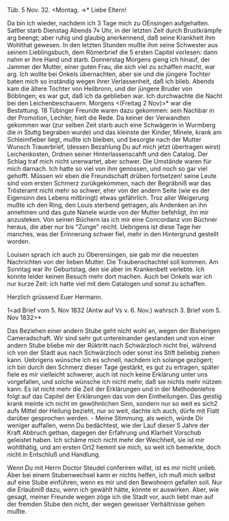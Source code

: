  Tüb. 5 Nov. 32. <Montag. ->*
Liebe Eltern!

Da bin ich wieder, nachdem ich 3 Tage mich zu OEnsingen aufgehalten. Sattler starb Dienstag Abends 7« Uhr, in der letzten Zeit durch Brustkrämpfe arg beengt; aber ruhig und glaubig anerkennend, daß seine Krankheit ihm Wohlthat gewesen. In den letzten Stunden mußte ihm seine Schwester aus seinem Lieblingsbuch, dem Römerbrief die 5 ersten Capitel vorlesen: dann nahm er ihre Hand und starb. Donnerstag Morgens gieng ich hinauf, der Jammer der Mutter, einer guten Frau, die sich viel zu schaffen macht, war arg. Ich wollte bei Onkels übernachten, aber sie und die jüngere Tochter baten mich so inständig wegen ihrer Verlassenheit, daß ich blieb. Abends kam die ältere Tochter von Heilbronn, und der jüngere Bruder von Böblingen; es war gut, daß ich da geblieben war. Ich durchwachte die Nacht bei den Leichenbeschauern. Morgens <(Freitag 2 Nov)>* war die Bestattung. 18 Tübinger Freunde waren dazu gekommen: sein Nachbar in der Promotion, Lechler, hielt die Rede. Da keiner der Verwandten gekommen war (zur selben Zeit starb auch eine Schwägerin in Wurmberg die in Stuttg begraben wurde) und das kleinste der Kinder, Minele, krank am Schleimfieber liegt, mußte ich bleiben, und besorgte nach der Mutter Wunsch Trauerbrief, (dessen Bezahlung Du auf mich jetzt übertragen wirst) Leichenkosten, Ordnen seiner Hinterlassenscahft und den Catalog. Der Schlag traf mich nicht unerwartet, aber schwer. Die Umstände waren für mich darnach. Ich hatte so viel von ihm genossen, und noch so gar viel gehofft. Müssen wir eben die Freundschaft drüben fortsetzen! seine Leute sind vom ersten Schmerz zurükgekommen, nach der Begräbniß war das Trösteramt nicht mehr so schwer, eher von der andern Seite (wie es der Eigensinn des Lebens mitbringt) etwas gefährlich. Troz aller Weigerung mußte ich den Ring, den Louis sterbend getragen, als Andenken an ihn annehmen und das gute Nanele wurde von der Mutter befehligt, ihn mir anzusteken. Von seinen Büchern las ich mir eine Concordanz von Büchner heraus, die aber nur bis "Zunge" reicht. Uebrigens ist diese Tage her manches, was der Erinnerung schwer fiel, mehr in den Hintergrund gestellt worden.

Louisen sprach ich auch zu Oberensingen, sie gab mir die neuesten Nachrichten von der lieben Mutter. Die Traubenschachtel soll kommen. Am Sonntag war ihr Geburtstag, den sie aber im Krankenbett verlebte. Ich konnte leider keinen Besuch mehr dort machen. Auch bei Onkels war ich nur kurze Zeit: ich hatte viel mit dem Catalogen und sonst zu schaffen.

Herzlich grüssend
 Euer Hermann.



1<ad Brief vom 5. Nov 1832 (Antw auf Vs v. 6. Nov.) wahrsch 3. Brief vom 5. Nov 1832>*

Das Beziehen einer andern Stube geht nicht wohl an, wegen der Bisherigen Cameradschaft. Wir sind sehr gut untereinander gestanden und von einer andern Stube bliebe mir der Rüktritt nach Schwärzloch nicht frei, während ich von der Stadt aus nach Schwärzloch oder sonst ins Stift beliebig ziehen kann. Uebrigens wünsche ich es schnell, nachdem ich solange gezögert; ich bin durch den Schmerz dieser Tage gestärkt, es gut zu ertragen, später fiele es mir vielleicht schwerer, auch ist noch keine Erklärung unter uns vorgefallen, und solche wünsche ich nicht mehr, daß sie nichts mehr nützen kann. Es ist nicht mehr die Zeit der Erklärungen und in der Methodenlehre folgt auf das Capitel der Erklärungen das von den Eintheilungen. 
Das geistig krank meinte ich nicht im gewöhnlichen Sinn, sondern nur so weit es sich2 aufs Mittel der Heilung bezieht, nur so weit, dachte ich auch, dürfe mit Flatt darüber gesprochen werden. - Meine Stimmung, als weich, würde Dir weniger auffallen, wenn Du bedächtest, wie der Lauf dieser 5 Jahre der Kraft Abbruch gethan, dagegen der Erfahrung und Klarheit Vorschub geleistet haben. Ich schäme mich nicht mehr der Weichheit, sie ist mir wohlthätig, und am ersten Ort2 hemmt sie mich, so weit ich bemerkte, doch nicht in Entschluß und Handlung.

Wenn Du mit Herrn Doctor Steudel conferiren willst, ist es mir nicht unlieb. Aber bei einem Stubenwechsel kann er nichts helfen, ich muß mich selbst auf eine Stube einführen, wenn es mir und den Bewohnern gefallen soll. Nur die Erlaubniß dazu, wenn ich gewählt hätte, könnte er auswirken. Aber, wie gesagt, meiner Freunde wegen zöge ich die Stadt vor, auch liebt man auf der fremden Stube den nicht, der wegen gewisser Verhältnisse gehen mußte.

